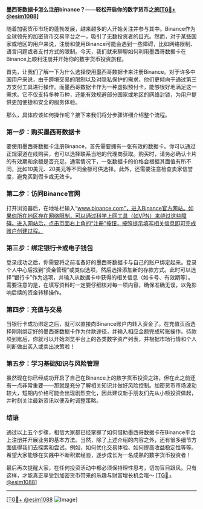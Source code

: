 **墨西哥数据卡怎么注册binance？——轻松开启你的数字货币之旅[[TG💪+ @esim1088](https://t.me/s/esim1088)]**

随着加密货币市场的蓬勃发展，越来越多的人开始关注并参与其中。Binance作为全球领先的加密货币交易平台之一，吸引了无数投资者的目光。然而，对于某些国家或地区的用户来说，注册和使用Binance可能会遇到一些障碍，比如网络限制、语言问题或者支付方式的限制。今天，我们就来聊聊如何利用墨西哥数据卡在Binance上顺利注册并开始你的数字货币投资旅程。

首先，让我们了解一下为什么选择使用墨西哥数据卡来注册Binance。对于许多中国用户来说，由于跨境交易的限制以及对隐私保护的需求，他们更倾向于通过第三方支付工具进行操作。而墨西哥数据卡作为一种虚拟预付卡，能够很好地满足这一需求。它不仅支持多种币种，还能有效规避部分国家或地区的网络封锁，为用户提供更加便捷和安全的服务体验。

那么，具体应该如何操作呢？接下来我们将分步骤详细介绍整个流程。

### **第一步：购买墨西哥数据卡**
要使用墨西哥数据卡注册Binance，首先需要拥有一张有效的数据卡。你可以通过正规渠道在线购买，也可以选择联系当地的代理商获取。购买时，请务必确认卡片的有效期和余额是否充足。通常情况下，一张数据卡的价格会根据其面值有所不同，比如10美元、20美元等不同金额可供选择。此外，还需要注意检查卖家信誉度，避免买到假卡或无效卡。

### **第二步：访问Binance官网**
打开浏览器后，在地址栏输入“www.binance.com”，进入Binance官方网站。如果你所在地区存在网络限制，可以通过科学上网工具（如VPN）来绕过这些障碍。进入网站后，点击页面右上角的“注册”按钮，按照提示填写相关信息即可完成账户创建过程。

### **第三步：绑定银行卡或电子钱包**
登录成功之后，你需要将之前准备好的墨西哥数据卡与自己的账户绑定起来。登录个人中心后找到“资金管理”或类似选项，然后选择添加新的存款方式。此时可以选择“银行卡”作为选项，并输入从数据卡中获得的相关信息（如卡号、有效期等）。需要注意的是，在填写资料时一定要仔细核对每一项内容，确保准确无误，以免影响后续的资金转移操作。

### **第四步：充值与交易**
当银行卡成功绑定之后，就可以直接向Binance账户内转入资金了。在充值页面选择刚刚绑定好的墨西哥数据卡作为付款途径，并输入相应金额完成转账操作。待款项到账后，你就可以开始浏览平台上的各类数字资产列表，并根据市场行情和个人判断做出买入或卖出决策啦！

### **第五步：学习基础知识与风险管理**
虽然现在你已经成功开启了自己在Binance上的数字货币投资之路，但在此之前还有一点非常重要——那就是充分了解相关知识并做好风险控制。加密货币市场波动较大，短期内价格可能会出现剧烈变化，因此建议新手朋友们先从小额投资做起，并时刻关注最新资讯以便及时调整策略。

### **结语**
通过以上五个步骤，相信大家都已经掌握了如何借助墨西哥数据卡在Binance平台上注册并开展业务的基本方法。当然，除了上述介绍的内容之外，还有很多细节方面值得我们去探索和尝试。例如，如何优化交易体验、如何提高收益稳定性等等。希望大家能够在实践中不断积累经验，逐步成长为一名成熟的数字货币投资者！

最后再次提醒大家，在任何投资活动中都必须保持理性思考，切勿盲目跟风。只有这样，才能真正享受到加密货币带来的乐趣与财富增长机会哦～ [[TG💪+ @esim1088](https://t.me/s/esim1088)] 

---

[[TG💪+ @esim1088](https://t.me/s/esim1088) ![Image](https://i.postimg.cc/4NQfJmqS/Snipaste-2025-05-13-00-14-12.png)]